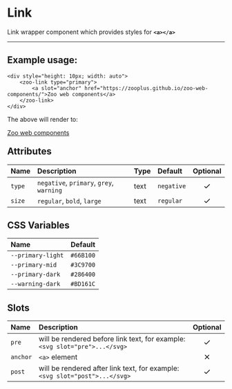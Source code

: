 # Link

Link wrapper component which provides styles for **`<a></a>`**

***

## Example usage:
	<div style="height: 10px; width: auto">
		<zoo-link type="primary">
			<a slot="anchor" href="https://zooplus.github.io/zoo-web-components/">Zoo web components</a>
		</zoo-link>
	</div>

The above will render to:

<div style="height: 10px; width: auto">
	<zoo-link type="primary">
		<a slot="anchor" href="https://zooplus.github.io/zoo-web-components/">Zoo web components</a>
	</zoo-link>
</div>

## Attributes
|   **Name**    |           **Description**                                                      | **Type** | **Default** | **Optional** |
| :----------- | :-----------------------------------------------------------------------------|:--------|:-----------|:-----------:|
| `type`        | `negative`, `primary`, `grey`, `warning`                                       | text     | `negative`  |   <svg viewBox="0 0 24 24" width="18" height="18"><path d="M9 16.2L4.8 12l-1.4 1.4L9 19 21 7l-1.4-1.4L9 16.2z"/></svg>
| `size`        | `regular`, `bold`, `large`                                                     | text     |  `regular`  |   <svg viewBox="0 0 24 24" width="18" height="18"><path d="M9 16.2L4.8 12l-1.4 1.4L9 19 21 7l-1.4-1.4L9 16.2z"/></svg>
## CSS Variables
|        **Name**        |   **Default**  |
| :-------------------- |:--------------:|
| `--primary-light`      |    `#66B100`   |
| `--primary-mid`        |    `#3C9700`   |
| `--primary-dark`       |    `#286400`   |
| `--warning-dark`       |    `#BD161C`   |
## Slots
|      **Name**    |           **Description**          | **Optional** | 
| :-------------- | :---------------------------------|:-----------:|
| `pre`            | will be rendered before link text, for example: `<svg slot="pre">...</svg>`| <svg viewBox="0 0 24 24" width="18" height="18"><path d="M9 16.2L4.8 12l-1.4 1.4L9 19 21 7l-1.4-1.4L9 16.2z"/></svg>
| `anchor`         | `<a>` element | <svg viewBox="0 0 24 24" width="18" height="18"><path d="M19 6.4L17.6 5 12 10.6 6.4 5 5 6.4l5.6 5.6L5 17.6 6.4 19l5.6-5.6 5.6 5.6 1.4-1.4-5.6-5.6z"/></svg>
| `post`           | will be rendered after link text, for example: `<svg slot="post">...</svg>`| <svg viewBox="0 0 24 24" width="18" height="18"><path d="M9 16.2L4.8 12l-1.4 1.4L9 19 21 7l-1.4-1.4L9 16.2z"/></svg>

